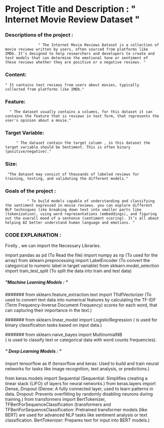 #  Project Title and Description : " Internet Movie Review Dataset "

### Descriptions of the project :
                   " The Internet Movie Reviews Dataset is a collection of movie reviews written by users, often sourced from platforms like IMDb. It’s designed to help researchers and developers to create and test models that can determine the emotional tone or sentiment of these reviews whether they are positive or a negative reviews. "
### Content: 
    " It contains text reviews from users about movies, typically collected from platforms like IMDb."
### Feature: 
      " The dataset usually contains a columns, for this dataset it can contains the feature that is reviews in text form, that represents the user's opinion about a movie."
### Target Variable: 
         " The dataset contain the target column , in this dataset the target variable should be Sentiment. This is often binary (positive/negative)."
### Size:
     "The dataset may consist of thousands of labeled reviews for training, testing, and validating the different models."

### Goals of the project :
              " To build models capable of understanding and classifying the sentiment expressed in movie reviews. you can explore different NLP techniques like breaking down text into smaller parts like (tokenization), using word representations (embeddings), and figuring out the overall mood of a sentence (sentiment scoring). It’s all about helping AI better understand human language and emotions. "


### CODE EXPLAINATION : 

Firstly , we can import the Necessary Libraries.

import pandas as pd  (To Read the file)
import numpy as np   (To used for the array)
from sklearn.preprocessing import LabelEncoder (To convert the categorical to numeric label in target variable)
from sklearn.model_selection import train_test_split  (To split the data into train and test data)


#####  "Machine Learning Models : "

####### from sklearn.feature_extraction.text import TfidfVectorizer 
          (To used to convert text data into numerical features by calculating the TF-IDF (Term Frequency-Inverse Document Frequency) scores for each word, that can capturing their importance in the text.)

####### from sklearn.linear_model import LogisticRegression 
      ( is used for binary classification tasks based on input data.)

####### from sklearn.naive_bayes import MultinomialNB  
        ( is used to classify text or categorical data with word counts frequencies).

#####  " Deep Learning Models : "

import tensorflow as tf (tensorflow and keras: Used to build and train neural networks for tasks like image recognition, text analysis, or predictions.)

from keras.models import Sequential (Sequential: Simplifies creating a linear stack {LIFO} of layers for neural networks.)
from keras.layers import Dense, Dropout (Dense: A fully connected layer, used to learn patterns in data.  Dropout: Prevents overfitting by randomly disabling neurons during training.)
from transformers import BertTokenizer, TFBertForSequenceClassification (transformers and TFBertForSequenceClassification: Pretrained transformer models (like BERT) are used for advanced NLP tasks like sentiment analysis or text classification. BertTokenizer: Prepares text for input into BERT models.)
